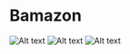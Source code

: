 # Bamazon

![Alt text](Screenshoot/screen1A.tiff?raw=true "Screen1")
![Alt text](Screenshoot/screen1.tiff?raw=true "Screen2")
![Alt text](Screenshoot/screen2.tiff?raw=true "Screen3")